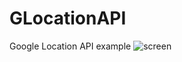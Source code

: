 # GLocationAPI
Google Location API example
![screen](https://user-images.githubusercontent.com/61861887/90987352-01b7d700-e593-11ea-90fc-f1e3a37cf98a.png)
